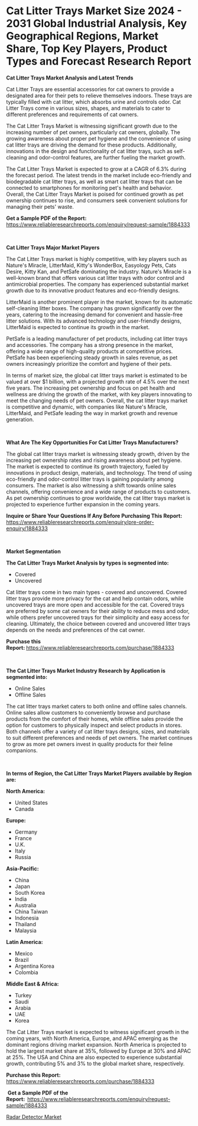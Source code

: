 <p><h1>Cat Litter Trays Market Size 2024 - 2031 Global Industrial Analysis, Key Geographical Regions, Market Share, Top Key Players, Product Types and Forecast Research Report</h1></p><p><strong>Cat Litter Trays Market Analysis and Latest Trends</strong></p>
<p><p>Cat Litter Trays are essential accessories for cat owners to provide a designated area for their pets to relieve themselves indoors. These trays are typically filled with cat litter, which absorbs urine and controls odor. Cat Litter Trays come in various sizes, shapes, and materials to cater to different preferences and requirements of cat owners.</p><p>The Cat Litter Trays Market is witnessing significant growth due to the increasing number of pet owners, particularly cat owners, globally. The growing awareness about proper pet hygiene and the convenience of using cat litter trays are driving the demand for these products. Additionally, innovations in the design and functionality of cat litter trays, such as self-cleaning and odor-control features, are further fueling the market growth.</p><p>The Cat Litter Trays Market is expected to grow at a CAGR of 6.3% during the forecast period. The latest trends in the market include eco-friendly and biodegradable cat litter trays, as well as smart cat litter trays that can be connected to smartphones for monitoring pet's health and behavior. Overall, the Cat Litter Trays Market is poised for continued growth as pet ownership continues to rise, and consumers seek convenient solutions for managing their pets' waste.</p></p>
<p><strong>Get a Sample PDF of the Report:&nbsp;</strong> <a href="https://www.reliableresearchreports.com/enquiry/request-sample/1884333">https://www.reliableresearchreports.com/enquiry/request-sample/1884333</a></p>
<p>&nbsp;</p>
<p><strong>Cat Litter Trays Major Market Players</strong></p>
<p><p>The Cat Litter Trays market is highly competitive, with key players such as Nature's Miracle, LitterMaid, Kitty's WonderBox, Easyology Pets, Cats Desire, Kitty Kan, and PetSafe dominating the industry. Nature's Miracle is a well-known brand that offers various cat litter trays with odor control and antimicrobial properties. The company has experienced substantial market growth due to its innovative product features and eco-friendly designs.</p><p>LitterMaid is another prominent player in the market, known for its automatic self-cleaning litter boxes. The company has grown significantly over the years, catering to the increasing demand for convenient and hassle-free litter solutions. With its advanced technology and user-friendly designs, LitterMaid is expected to continue its growth in the market.</p><p>PetSafe is a leading manufacturer of pet products, including cat litter trays and accessories. The company has a strong presence in the market, offering a wide range of high-quality products at competitive prices. PetSafe has been experiencing steady growth in sales revenue, as pet owners increasingly prioritize the comfort and hygiene of their pets.</p><p>In terms of market size, the global cat litter trays market is estimated to be valued at over $1 billion, with a projected growth rate of 4.5% over the next five years. The increasing pet ownership and focus on pet health and wellness are driving the growth of the market, with key players innovating to meet the changing needs of pet owners. Overall, the cat litter trays market is competitive and dynamic, with companies like Nature's Miracle, LitterMaid, and PetSafe leading the way in market growth and revenue generation.</p></p>
<p>&nbsp;</p>
<p><strong>What Are The Key Opportunities For Cat Litter Trays Manufacturers?</strong></p>
<p><p>The global cat litter trays market is witnessing steady growth, driven by the increasing pet ownership rates and rising awareness about pet hygiene. The market is expected to continue its growth trajectory, fueled by innovations in product design, materials, and technology. The trend of using eco-friendly and odor-control litter trays is gaining popularity among consumers. The market is also witnessing a shift towards online sales channels, offering convenience and a wide range of products to customers. As pet ownership continues to grow worldwide, the cat litter trays market is projected to experience further expansion in the coming years.</p></p>
<p><strong>Inquire or Share Your Questions If Any Before Purchasing This Report:</strong> <a href="https://www.reliableresearchreports.com/enquiry/pre-order-enquiry/1884333">https://www.reliableresearchreports.com/enquiry/pre-order-enquiry/1884333</a></p>
<p>&nbsp;</p>
<p><strong>Market Segmentation</strong></p>
<p><strong>The Cat Litter Trays Market Analysis by types is segmented into:</strong></p>
<p><ul><li>Covered</li><li>Uncovered</li></ul></p>
<p><p>Cat litter trays come in two main types - covered and uncovered. Covered litter trays provide more privacy for the cat and help contain odors, while uncovered trays are more open and accessible for the cat. Covered trays are preferred by some cat owners for their ability to reduce mess and odor, while others prefer uncovered trays for their simplicity and easy access for cleaning. Ultimately, the choice between covered and uncovered litter trays depends on the needs and preferences of the cat owner.</p></p>
<p><strong>Purchase this Report:&nbsp;</strong><a href="https://www.reliableresearchreports.com/purchase/1884333">https://www.reliableresearchreports.com/purchase/1884333</a></p>
<p>&nbsp;</p>
<p><strong>The Cat Litter Trays Market Industry Research by Application is segmented into:</strong></p>
<p><ul><li>Online Sales</li><li>Offline Sales</li></ul></p>
<p><p>The cat litter trays market caters to both online and offline sales channels. Online sales allow customers to conveniently browse and purchase products from the comfort of their homes, while offline sales provide the option for customers to physically inspect and select products in stores. Both channels offer a variety of cat litter trays designs, sizes, and materials to suit different preferences and needs of pet owners. The market continues to grow as more pet owners invest in quality products for their feline companions.</p></p>
<p>&nbsp;</p>
<p><strong>In terms of Region, the Cat Litter Trays Market Players available by Region are:</strong></p>
<p>
    <p> <strong> North America: </strong>
        <ul>
            <li>United States</li>
            <li>Canada</li>
        </ul>
        </p> 
    <p> <strong> Europe: </strong>
        <ul>
            <li>Germany</li>
            <li>France</li>
            <li>U.K.</li>
            <li>Italy</li>
            <li>Russia</li>
        </ul>
        </p> 
    <p> <strong> Asia-Pacific: </strong>
        <ul>
            <li>China</li>
            <li>Japan</li>
            <li>South Korea</li>
            <li>India</li>
            <li>Australia</li>
            <li>China Taiwan</li>
            <li>Indonesia</li>
            <li>Thailand</li>
            <li>Malaysia</li>
        </ul>
        </p> 
    <p> <strong> Latin America: </strong>
        <ul>
            <li>Mexico</li>
            <li>Brazil</li>
            <li>Argentina Korea</li>
            <li>Colombia</li>
        </ul>
        </p> 
    <p> <strong> Middle East & Africa: </strong>
        <ul>
            <li>Turkey</li>
            <li>Saudi</li>
            <li>Arabia</li>
            <li>UAE</li>
            <li>Korea</li>
        </ul>
    </p>
    </p>
<p><p>The Cat Litter Trays market is expected to witness significant growth in the coming years, with North America, Europe, and APAC emerging as the dominant regions driving market expansion. North America is projected to hold the largest market share at 35%, followed by Europe at 30% and APAC at 25%. The USA and China are also expected to experience substantial growth, contributing 5% and 3% to the global market share, respectively.</p></p>
<p><strong>Purchase this Report: </strong><a href="https://www.reliableresearchreports.com/purchase/1884333">https://www.reliableresearchreports.com/purchase/1884333</a></p>
<p>&nbsp;<strong>Get a Sample PDF of the Report:&nbsp;&nbsp;</strong><a href="https://www.reliableresearchreports.com/enquiry/request-sample/1884333">https://www.reliableresearchreports.com/enquiry/request-sample/1884333</a></p>
<p><strong></strong></p>
<p><p><a href="https://acidic-farm-354.notion.site/Radar-Detector-Market-Size-and-Examines-its-Market-Scope-with-a-Primary-Focus-on-Growth-Opportunit-14bc95822c2d4394bb60a01ea186e99a">Radar Detector Market</a></p></p>